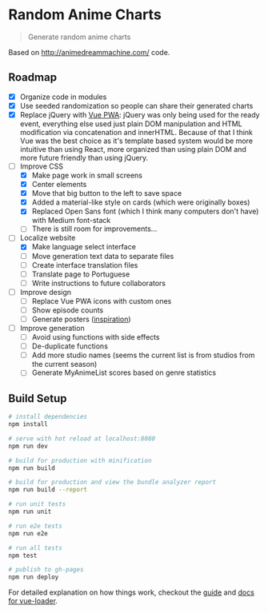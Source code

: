 # Random Anime Charts

> Generate random anime charts

Based on http://animedreammachine.com/ code.

## Roadmap

- [x] Organize code in modules
- [x] Use seeded randomization so people can share their generated charts
- [x] Replace jQuery with [Vue PWA](https://github.com/vuejs-templates/pwa):
    jQuery was only being used for the ready event, everything else used just plain DOM manipulation and HTML
    modification via concatenation and innerHTML. Because of that I think Vue was the best choice as it's
    template based system would be more intuitive than using React, more organized than using plain DOM and
    more future friendly than using jQuery.
- [ ] Improve CSS
    - [x] Make page work in small screens
    - [x] Center elements
    - [x] Move that big button to the left to save space
    - [x] Added a material-like style on cards (which were originally boxes)
    - [x] Replaced Open Sans font (which I think many computers don't have) with Medium font-stack
    - [ ] There is still room for improvements...
- [ ] Localize website
    - [x] Make language select interface
    - [ ] Move generation text data to separate files
    - [ ] Create interface translation files
    - [ ] Translate page to Portuguese
    - [ ] Write instructions to future collaborators
- [ ] Improve design
    - [ ] Replace Vue PWA icons with custom ones
    - [ ] Show episode counts
    - [ ] Generate posters ([inspiration](https://u.biyori.moe/dNapdag4.jpg))
- [ ] Improve generation
    - [ ] Avoid using functions with side effects
    - [ ] De-duplicate functions
    - [ ] Add more studio names (seems the current list is from studios from the current season)
    - [ ] Generate MyAnimeList scores based on genre statistics

## Build Setup

``` bash
# install dependencies
npm install

# serve with hot reload at localhost:8080
npm run dev

# build for production with minification
npm run build

# build for production and view the bundle analyzer report
npm run build --report

# run unit tests
npm run unit

# run e2e tests
npm run e2e

# run all tests
npm test

# publish to gh-pages
npm run deploy
```

For detailed explanation on how things work, checkout the [guide](http://vuejs-templates.github.io/webpack/) and [docs for vue-loader](http://vuejs.github.io/vue-loader).
